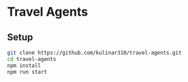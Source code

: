 # Travel Agents

## Setup

```bash
git clone https://github.com/kulinar310/travel-agents.git
cd travel-agents
npm install
npm run start
```

